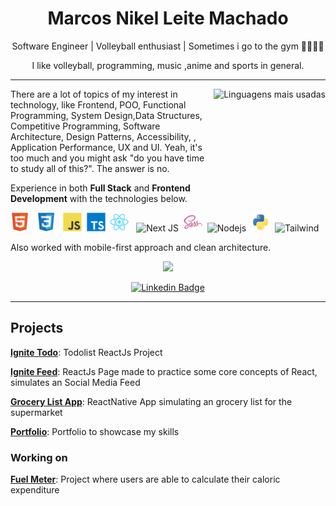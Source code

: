 <h1 align="center"> Marcos Nikel Leite Machado </h1>

<div align="center">
Software Engineer | Volleyball enthusiast | Sometimes i go to the gym 💪🏻💪🏻
    
I like volleyball, programming, music ,anime and sports in general.
</div>

---

<div align="right">
     <a href="https://github.com/marcossnikel">
        <img height="180em" src="https://github-readme-stats.vercel.app/api/top-langs/?username=marcossnikel&hide=html&layout=compact&&show_icons=true&line_height=27&langs_count=10&theme=radical"
        alt="Linguagens mais usadas" align="right">
    </a>
</div>

There are a lot of topics of my interest in technology, like Frontend, POO, Functional Programming, System Design,Data Structures, Competitive Programming, Software Architecture, Design Patterns, Accessibility, , Application Performance, UX and UI. Yeah, it's too much and you might ask "do you have time to study all of this?". The answer is no.

Experience in both **Full Stack** and **Frontend Development** with the technologies below.  

<img height="30" alt="HTML5" src="https://raw.githubusercontent.com/devicons/devicon/master/icons/html5/html5-original.svg"> &nbsp;
<img height="30" alt="CSS3" src="https://raw.githubusercontent.com/devicons/devicon/master/icons/css3/css3-original.svg"> &nbsp;
<img height="30" alt="JavaScript" src="https://raw.githubusercontent.com/devicons/devicon/master/icons/javascript/javascript-original.svg">&nbsp;
<img height="30" alt="TypeScript" src="https://raw.githubusercontent.com/devicons/devicon/master/icons/typescript/typescript-original.svg">&nbsp;
<img height="30" alt="React" src="https://raw.githubusercontent.com/devicons/devicon/master/icons/react/react-original.svg"> &nbsp;
<img height="30" alt="Next JS" src="https://cdn.jsdelivr.net/gh/devicons/devicon/icons/nextjs/nextjs-original.svg">&nbsp;
<img height="30" alt="Sass" src="https://raw.githubusercontent.com/devicons/devicon/master/icons/sass/sass-original.svg">&nbsp;
<img height="30" alt="Nodejs" src="https://cdn.jsdelivr.net/gh/devicons/devicon/icons/nodejs/nodejs-original.svg" />&nbsp;
<img height="30" alt="Python" src="https://raw.githubusercontent.com/devicons/devicon/master/icons/python/python-original.svg">&nbsp;
<img height="30" alt="Tailwind" src="https://cdn.jsdelivr.net/gh/devicons/devicon/icons/tailwindcss/tailwindcss-original-wordmark.svg" />&nbsp;      

Also worked with mobile-first approach and clean architecture.


<div align='center'>
<a height="140em" href="http://www.github.com/JCDMeira"><img src="https://github-readme-streak-stats.herokuapp.com/?user=marcossnikel&stroke=2ea043&background=171717&ring=3382ed&fire=ff6347&currStreakNum=0bd967&currStreakLabel=3382ed&sideNums=0bd967&sideLabels=3382ed&dates=0bd967&hide_border=true" /></a>
</div>


<div align="center">

[![Linkedin Badge](https://img.shields.io/badge/-LinkedIn-blue?style=flat-square&logo=Linkedin&logoColor=white&link=https://www.linkedin.com/in/mnikel/)](https://www.linkedin.com/in/mnikel/)
    
 </div>

----
 
 <div align="left">
    
 <h2>Projects</h2>  
      
 [**Ignite Todo**](https://github.com/bihellzin/flasks-ts): Todolist ReactJs Project
 
 [**Ignite Feed**](https://github.com/bihellzin/genius-ts): ReactJs Page made to practice some core concepts of React, simulates an Social Media Feed
  
 [**Grocery List App**](https://github.com/bihellzin/projeto-p1-2019.1): ReactNative App simulating an grocery list for the supermarket
  
 [**Portfolio**](https://github.com/bihellzin/my_pomodoro_timer): Portfolio to showcase my skills

  <h3>Working on</h3>
 
 [**Fuel Meter**](https://github.com/bihellzin/tic-tac-toe): Project where users are able to calculate their caloric expenditure
  
